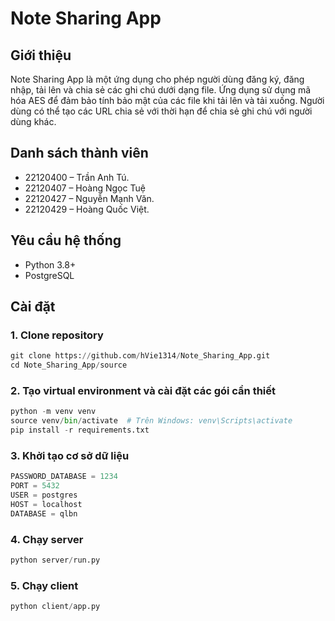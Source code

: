 # Note Sharing App

## Giới thiệu
Note Sharing App là một ứng dụng cho phép người dùng đăng ký, đăng nhập, tải lên và chia sẻ các ghi chú dưới dạng file. Ứng dụng sử dụng mã hóa AES để đảm bảo tính bảo mật của các file khi tải lên và tải xuống. Người dùng có thể tạo các URL chia sẻ với thời hạn để chia sẻ ghi chú với người dùng khác.

## Danh sách thành viên
- 22120400 – Trần Anh Tú.
- 22120407 – Hoàng Ngọc Tuệ
- 22120427 – Nguyễn Mạnh Văn.
- 22120429 – Hoàng Quốc Việt.

## Yêu cầu hệ thống
- Python 3.8+
- PostgreSQL

## Cài đặt
### 1. Clone repository
```python
git clone https://github.com/hVie1314/Note_Sharing_App.git
cd Note_Sharing_App/source
```
### 2. Tạo virtual environment và cài đặt các gói cần thiết
```python
python -m venv venv
source venv/bin/activate  # Trên Windows: venv\Scripts\activate
pip install -r requirements.txt
```
### 3. Khởi tạo cơ sở dữ liệu 
```python
PASSWORD_DATABASE = 1234
PORT = 5432
USER = postgres
HOST = localhost
DATABASE = qlbn
```
### 4. Chạy server
```python
python server/run.py
```
### 5. Chạy client
```python
python client/app.py
```
